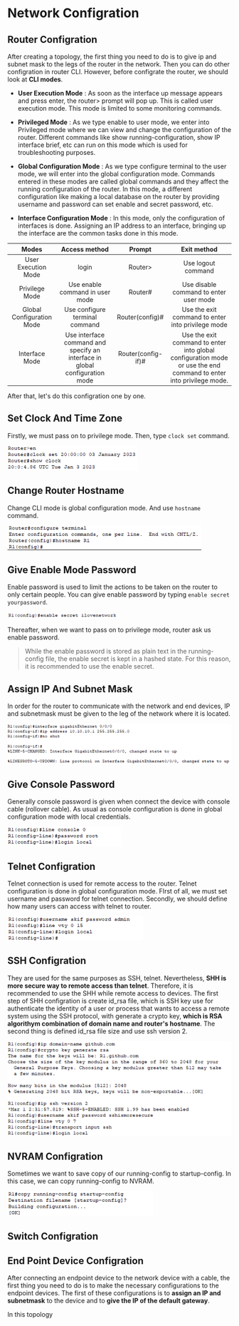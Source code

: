 # Network Configration

## Router Configration

After creating a topology, the first thing you need to do is to give ip and subnet mask to the legs of the router in the network. Then you can do other configration in router CLI. However, before configrate the router, we should look at **CLI modes**. 

- **User Execution Mode** : As soon as the interface up message appears and press enter, the router> prompt will pop up. This is called user execution mode. This mode is limited to some monitoring commands. 

- **Privileged Mode** : As we type enable to user mode, we enter into Privileged mode where we can view and change the configuration of the router. Different commands like show running-configuration, show IP interface brief, etc can run on this mode which is used for troubleshooting purposes.

- **Global Configuration Mode** : As we type configure terminal to the user mode, we will enter into the global configuration mode. Commands entered in these modes are called global commands and they affect the running configuration of the router. In this mode, a different configuration like making a local database on the router by providing username and password can set enable and secret password, etc. 

- **Interface Configuration Mode** : In this mode, only the configuration of interfaces is done. Assigning an IP address to an interface, bringing up the interface are the common tasks done in this mode. 

|Modes|	Access method|Prompt|Exit method|
|:---:|:---:|:---:|:---:|
|User Execution Mode|login|Router>	| Use logout command|
|Privilege Mode	|Use enable command in user mode	|	Router#| Use disable command to enter user mode| 
|Global Configuration Mode|Use configure terminal command	|Router(config)#|Use the exit command to enter into privilege mode|
|Interface Mode	|Use interface command and specify an interface in global configuration mode	|Router(config-if)#|Use the exit command to enter into global configuration mode or use the end command to enter into privilege mode.|

After that, let's do this configration one by one.

## Set Clock And Time Zone

Firstly, we must pass on to privilege mode. Then, type  `clock set` command.

<img src="https://github.com/wasny0ps/Network-Notes/blob/main/0x5%20-%20Router%20%26%20Switch%20Configration/source/clock.png" >

## Change Router Hostname

Change CLI mode is global configuration mode. And use `hostname` command.

<img src="https://github.com/wasny0ps/Network-Notes/blob/main/0x5%20-%20Router%20%26%20Switch%20Configration/source/hostname.png" >

## Give Enable Mode Password

Enable password is used to limit the actions to be taken on the router to only certain people. You can give enable password by typing `enable secret yourpassword`. 

<img width="250" src="https://github.com/wasny0ps/Network-Notes/blob/main/0x5%20-%20Router%20%26%20Switch%20Configration/source/enable.png" >

Thereafter, when we want to pass on to privilege mode, router ask us enable password.

> While the enable password is stored as plain text in the running-config file, the enable secret is kept in a hashed state. For this reason, it is recommended to use the enable secret.

## Assign IP And Subnet Mask

In order for the router to communicate with the network and end devices, IP and subnetmask must be given to the leg of the network where it is located.

<img src="https://github.com/wasny0ps/Network-Notes/blob/main/0x5%20-%20Router%20%26%20Switch%20Configration/source/ip.png" >

## Give Console Password

Generally console password is given when connect the device with console cable (rollover cable). As usual as console configuration is done in global configuration mode with local credentials. 

<img src="https://github.com/wasny0ps/Network-Notes/blob/main/0x5%20-%20Router%20%26%20Switch%20Configration/source/console.png" >


## Telnet Configration

Telnet connection is used for remote access to the router. Telnet configuration is done in global configuration mode. FIrst of all, we must set username and password for telnet connection. Secondly, we should define how many users can access with telnet to router.

<img src="https://github.com/wasny0ps/Network-Notes/blob/main/0x5%20-%20Router%20%26%20Switch%20Configration/source/telnet.png" >

## SSH Configration

They are used for the same purposes as SSH, telnet. Nevertheless, **SHH is more secure way to remote access than telnet**. Therefore, it is recommended to use the SHH while remote access to devices. The first step of SHH configration is create id_rsa file, which is SSH key use for authenticate the identity of a user or process that wants to access a remote system using the SSH protocol, with generate a crypto key, **which is RSA algorithym combination of domain name and router's hostname**. The second thing is defined id_rsa file size and use ssh version 2.

<img src="https://github.com/wasny0ps/Network-Notes/blob/main/0x5%20-%20Router%20%26%20Switch%20Configration/source/ssh.png" >


## NVRAM Configration

Sometimes we want to save copy of our running-config to startup-config. In this case, we can copy running-config to NVRAM.

<img src="https://github.com/wasny0ps/Network-Notes/blob/main/0x5%20-%20Router%20%26%20Switch%20Configration/source/nvram.png" >


## Switch Configration

## End Point Device Configration

After connecting an endpoint device to the network device with a cable, the first thing you need to do is to make the necessary configurations to the endpoint devices. The first of these configurations is to **assign an IP and subnetmask** to the device and to **give the IP of the default gateway**.

In this topology 
